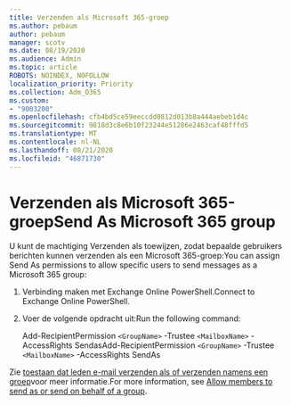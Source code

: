 ```yaml
---
title: Verzenden als Microsoft 365-groep
ms.author: pebaum
author: pebaum
manager: scotv
ms.date: 08/19/2020
ms.audience: Admin
ms.topic: article
ROBOTS: NOINDEX, NOFOLLOW
localization_priority: Priority
ms.collection: Adm_O365
ms.custom:
- "9003200"
ms.openlocfilehash: cfb4bd5ce59eeccdd0812d013b8a444aebeb1d4c
ms.sourcegitcommit: 9818d3c8e6b10f23244e51286e2463caf48fffd5
ms.translationtype: MT
ms.contentlocale: nl-NL
ms.lasthandoff: 08/21/2020
ms.locfileid: "46871730"
---
```

# <a name="send-as-microsoft-365-group"></a><span data-ttu-id="6f1d6-102">Verzenden als Microsoft 365-groep</span><span class="sxs-lookup"><span data-stu-id="6f1d6-102">Send As Microsoft 365 group</span></span>

<span data-ttu-id="6f1d6-103">U kunt de machtiging Verzenden als toewijzen, zodat bepaalde gebruikers berichten kunnen verzenden als een Microsoft 365-groep:</span><span class="sxs-lookup"><span data-stu-id="6f1d6-103">You can assign Send As permissions to allow specific users to send messages as a Microsoft 365 group:</span></span>  

1. <span data-ttu-id="6f1d6-104">Verbinding maken met Exchange Online PowerShell.</span><span class="sxs-lookup"><span data-stu-id="6f1d6-104">Connect to Exchange Online PowerShell.</span></span>  

2. <span data-ttu-id="6f1d6-105">Voer de volgende opdracht uit:</span><span class="sxs-lookup"><span data-stu-id="6f1d6-105">Run the following command:</span></span>  

    <span data-ttu-id="6f1d6-106">Add-RecipientPermission `<GroupName>` -Trustee `<MailboxName>` -AccessRights Sendas</span><span class="sxs-lookup"><span data-stu-id="6f1d6-106">Add-RecipientPermission `<GroupName>` -Trustee `<MailboxName>` -AccessRights SendAs</span></span>

<span data-ttu-id="6f1d6-107">Zie [toestaan dat leden e-mail verzenden als of verzenden namens een groep](https://docs.microsoft.com/microsoft-365/admin/create-groups/allow-members-to-send-as-or-send-on-behalf-of-group?view=o365-worldwide)voor meer informatie.</span><span class="sxs-lookup"><span data-stu-id="6f1d6-107">For more information, see [Allow members to send as or send on behalf of a group](https://docs.microsoft.com/microsoft-365/admin/create-groups/allow-members-to-send-as-or-send-on-behalf-of-group?view=o365-worldwide).</span></span>